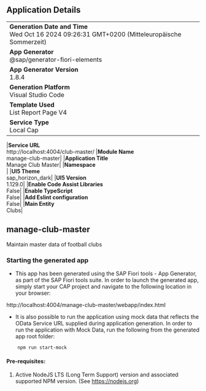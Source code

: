 ## Application Details

|                                                                                                  |
| ------------------------------------------------------------------------------------------------ |
| **Generation Date and Time**<br>Wed Oct 16 2024 09:26:31 GMT+0200 (Mitteleuropäische Sommerzeit) |
| **App Generator**<br>@sap/generator-fiori-elements                                               |
| **App Generator Version**<br>1.8.4                                                               |
| **Generation Platform**<br>Visual Studio Code                                                    |
| **Template Used**<br>List Report Page V4                                                         |
| **Service Type**<br>Local Cap                                                                    |

|**Service URL**<br>http://localhost:4004/club-master/
|**Module Name**<br>manage-club-master|
|**Application Title**<br>Manage Club Master|
|**Namespace**<br>|
|**UI5 Theme**<br>sap_horizon_dark|
|**UI5 Version**<br>1.129.0|
|**Enable Code Assist Libraries**<br>False|
|**Enable TypeScript**<br>False|
|**Add Eslint configuration**<br>False|
|**Main Entity**<br>Clubs|

## manage-club-master

Maintain master data of football clubs

### Starting the generated app

- This app has been generated using the SAP Fiori tools - App Generator, as part of the SAP Fiori tools suite. In order to launch the generated app, simply start your CAP project and navigate to the following location in your browser:

http://localhost:4004/manage-club-master/webapp/index.html

- It is also possible to run the application using mock data that reflects the OData Service URL supplied during application generation. In order to run the application with Mock Data, run the following from the generated app root folder:

```
    npm run start-mock
```

#### Pre-requisites:

1. Active NodeJS LTS (Long Term Support) version and associated supported NPM version. (See https://nodejs.org)
